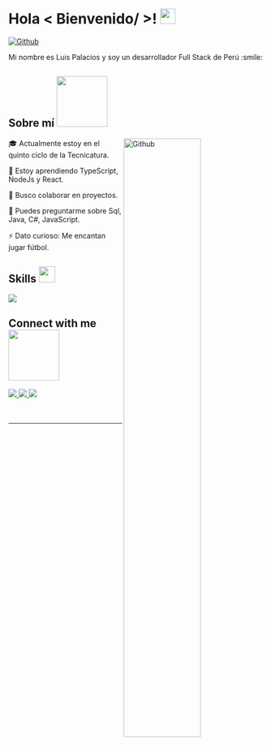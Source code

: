 

<h1> Hola  < Bienvenido/ >! <img src = "https://raw.githubusercontent.com/MartinHeinz/MartinHeinz/master/wave.gif" width = 30px> </h1>
<p align='center'>
</p>


[![Github](https://img.shields.io/github/followers/Aditya664?label=Follow&style=social)](https://github.com/PalaciosLuis)

<div size='20px'> Mi nombre es Luis Palacios y soy un desarrollador Full Stack de Perú  :smile: 
</div>

<h2> Sobre mí <img src = "https://media0.giphy.com/media/KDDpcKigbfFpnejZs6/giphy.gif?cid=ecf05e47oy6f4zjs8g1qoiystc56cu7r9tb8a1fe76e05oty&rid=giphy.gif" width = 100px></h2>

<img width="55%" align="right" alt="Github" src="https://raw.githubusercontent.com/onimur/.github/master/.resources/git-header.svg" />

🎓 Actualmente estoy en el quinto ciclo de la Tecnicatura.

🌱 Estoy aprendiendo TypeScript, NodeJs y React.

👯 Busco colaborar en proyectos.

💬 Puedes preguntarme sobre Sql, Java, C#, JavaScript.

⚡ Dato curioso: Me encantan jugar fútbol.

<h2> Skills <img src = "https://media2.giphy.com/media/QssGEmpkyEOhBCb7e1/giphy.gif?cid=ecf05e47a0n3gi1bfqntqmob8g9aid1oyj2wr3ds3mg700bl&rid=giphy.gif" width = 32px> </h2>
<p align="">
  <a href="https://skillicons.dev">
    <img src="https://skillicons.dev/icons?i=git,astro,java,css,js,tailwind,github,mysql,npm,nodejs,vscode,react" />
  </a>
</p>


<h2> Connect with me <img src='https://raw.githubusercontent.com/ShahriarShafin/ShahriarShafin/main/Assets/handshake.gif' width="100px"> </h2>
<a href="https://github.com/PalaciosLuis">
    <img src="https://skillicons.dev/icons?i=github" />
  </a>
  <a href="https://www.linkedin.com/in/luis-palacios-sernaque">
    <img src="https://skillicons.dev/icons?i=linkedin" />
  </a>

 <a href="https://portfolio-minimalista-json.vercel.app/">
    <img src="https://skillicons.dev/icons?i=htmx" />
  </a>
  
<br>
<br>
  <br>
  


-----
